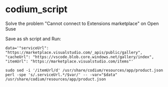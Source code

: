 # codium_script
Solve the problem "Cannot connect to Extensions marketplace" on Open Suse

Save as sh script and Run:

```console
data='"serviceUrl": "https://marketplace.visualstudio.com/_apis/public/gallery",
"cacheUrl": "https://vscode.blob.core.windows.net/gallery/index",
"itemUrl": "https://marketplace.visualstudio.com/items"'

sudo sed -i '/itemUrl/d' /usr/share/codium/resources/app/product.json
perl -spe 's/.serviceUrl.*/$var/' -- -var="$data"  /usr/share/codium/resources/app/product.json
```

